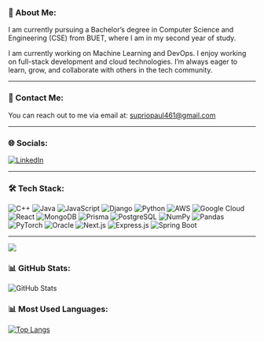 ### 👋 About Me:
I am currently pursuing a Bachelor’s degree in Computer Science and Engineering (CSE) from BUET, where I am in my second year of study. 

 I am currently working on Machine Learning and DevOps.  I enjoy working on full-stack development and cloud technologies. I’m always eager to learn, grow, and collaborate with others in the tech community.

---
### 📧 Contact Me:
You can reach out to me via email at: [supriopaul461@gmail.com](mailto:supriopaul461@gmail.com)




---

### 🌐 Socials:
[![LinkedIn](https://img.shields.io/badge/LinkedIn-%230077B5.svg?logo=linkedin&logoColor=white)](linkedin.com/in/suprio-paul-1a9104306)



---

### 🛠 Tech Stack:
![C++](https://img.shields.io/badge/-C++-00599C?logo=c%2B%2B&logoColor=white)
![Java](https://img.shields.io/badge/-Java-007396?logo=java&logoColor=white)
![JavaScript](https://img.shields.io/badge/-JavaScript-F7DF1E?logo=javascript&logoColor=black)
![Django](https://img.shields.io/badge/-Django-092E20?logo=django&logoColor=white)
![Python](https://img.shields.io/badge/-Python-3776AB?logo=python&logoColor=white)
![AWS](https://img.shields.io/badge/-AWS-232F3E?logo=amazon-aws&logoColor=white)
![Google Cloud](https://img.shields.io/badge/-Google%20Cloud-4285F4?logo=google-cloud&logoColor=white)
![React](https://img.shields.io/badge/-React-61DAFB?logo=react&logoColor=black)
![MongoDB](https://img.shields.io/badge/-MongoDB-47A248?logo=mongodb&logoColor=white)
![Prisma](https://img.shields.io/badge/-Prisma-2D3748?logo=prisma&logoColor=white)
![PostgreSQL](https://img.shields.io/badge/-PostgreSQL-336791?logo=postgresql&logoColor=white)
![NumPy](https://img.shields.io/badge/-NumPy-013243?logo=numpy&logoColor=white)
![Pandas](https://img.shields.io/badge/-Pandas-150458?logo=pandas&logoColor=white)
![PyTorch](https://img.shields.io/badge/-PyTorch-EE4C2C?logo=pytorch&logoColor=white)
![Oracle](https://img.shields.io/badge/-Oracle-F80000?logo=oracle&logoColor=white)
![Next.js](https://img.shields.io/badge/-Next.js-000000?logo=nextdotjs&logoColor=white)
![Express.js](https://img.shields.io/badge/-Express.js-000000?logo=express&logoColor=white)
![Spring Boot](https://img.shields.io/badge/-Spring%20Boot-6DB33F?logo=spring-boot&logoColor=white)


---

![](http://github-profile-summary-cards.vercel.app/api/cards/profile-details?username=suprio85&theme=dracula)
  


### 📊 GitHub Stats:
![GitHub Stats](https://github-readme-stats.vercel.app/api?username=suprio85&show_icons=true&theme=radical&include_all_commits=true&count_private=true)

### 📊 Most Used Languages:
[![Top Langs](https://github-readme-stats.vercel.app/api/top-langs/?username=suprio85&layout=compact&langs_count=8&theme=dark)](https://github.com/anuraghazra/github-readme-stats)
